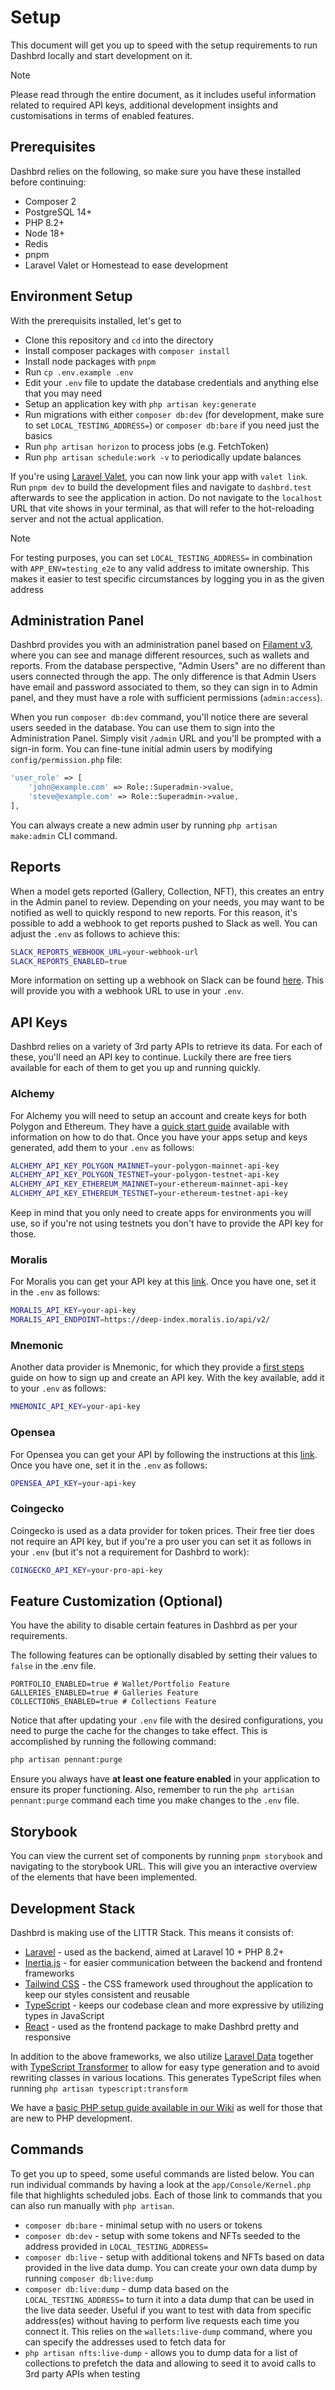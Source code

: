 # Setup

This document will get you up to speed with the setup requirements to run Dashbrd locally and start development on it.

> [!NOTE]
> Please read through the entire document, as it includes useful information related to required API keys, additional development insights and customisations in terms of enabled features.

## Prerequisites

Dashbrd relies on the following, so make sure you have these installed before continuing:

-   Composer 2
-   PostgreSQL 14+
-   PHP 8.2+
-   Node 18+
-   Redis
-   pnpm
-   Laravel Valet or Homestead to ease development

## Environment Setup

With the prerequisits installed, let's get to

-   Clone this repository and `cd` into the directory
-   Install composer packages with `composer install`
-   Install node packages with `pnpm`
-   Run `cp .env.example .env`
-   Edit your `.env` file to update the database credentials and anything else that you may need
-   Setup an application key with `php artisan key:generate`
-   Run migrations with either `composer db:dev` (for development, make sure to set `LOCAL_TESTING_ADDRESS=`) or `composer db:bare` if you need just the basics
-   Run `php artisan horizon` to process jobs (e.g. FetchToken)
-   Run `php artisan schedule:work -v` to periodically update balances

If you're using [Laravel Valet](https://laravel.com/docs/10.x/valet), you can now link your app with `valet link`.
Run `pnpm dev` to build the development files and navigate to `dashbrd.test` afterwards to see the application in
action. Do not navigate to the `localhost` URL that vite shows in your terminal, as that will refer to the hot-reloading
server and not the actual application.

> [!NOTE]
> For testing purposes, you can set `LOCAL_TESTING_ADDRESS=` in combination with `APP_ENV=testing_e2e` to any valid address to imitate ownership. This makes it easier to test specific circumstances by logging you in as the given address

## Administration Panel

Dashbrd provides you with an administration panel based on [Filament v3](https://filamentphp.com/), where you can see and manage different resources, such as wallets and reports. From the database perspective, "Admin Users" are no different than users connected through the app. The only difference is that Admin Users have email and password associated to them, so they can sign in to Admin panel, and they must have a role with sufficient permissions (`admin:access`).

When you run `composer db:dev` command, you'll notice there are several users seeded in the database. You can use them to sign into the Administration Panel. Simply visit `/admin` URL and you'll be prompted with a sign-in form. You can fine-tune initial admin users by modifying `config/permission.php` file:

```php
'user_role' => [
    'john@example.com' => Role::Superadmin->value,
    'steve@example.com' => Role::Superadmin->value,
],
```

You can always create a new admin user by running `php artisan make:admin` CLI command.

## Reports

When a model gets reported (Gallery, Collection, NFT), this creates an entry in the Admin panel to review. Depending on your needs, you may want to be notified as well to quickly respond to new reports. For this reason, it's possible to add a webhook to get reports pushed to Slack as well. You can adjust the `.env` as follows to achieve this:

```bash
SLACK_REPORTS_WEBHOOK_URL=your-webhook-url
SLACK_REPORTS_ENABLED=true
```

More information on setting up a webhook on Slack can be found [here](https://api.slack.com/messaging/webhooks). This will provide you with a webhook URL to use in your `.env`.

## API Keys

Dashbrd relies on a variety of 3rd party APIs to retrieve its data. For each of these, you'll need an API key to continue. Luckily there are free tiers available for each of them to get you up and running quickly.

### Alchemy

For Alchemy you will need to setup an account and create keys for both Polygon and Ethereum. They have a [quick start guide](https://docs.alchemy.com/docs/alchemy-quickstart-guide) available with information on how to do that. Once you have your apps setup and keys generated, add them to your `.env` as follows:

```bash
ALCHEMY_API_KEY_POLYGON_MAINNET=your-polygon-mainnet-api-key
ALCHEMY_API_KEY_POLYGON_TESTNET=your-polygon-testnet-api-key
ALCHEMY_API_KEY_ETHEREUM_MAINNET=your-ethereum-mainnet-api-key
ALCHEMY_API_KEY_ETHEREUM_TESTNET=your-ethereum-testnet-api-key
```

Keep in mind that you only need to create apps for environments you will use, so if you're not using testnets you don't have to provide the API key for those.

### Moralis

For Moralis you can get your API key at this [link](https://docs.moralis.io/web3-data-api/get-your-api-key). Once you have one, set it in the `.env` as follows:

```bash
MORALIS_API_KEY=your-api-key
MORALIS_API_ENDPOINT=https://deep-index.moralis.io/api/v2/
```

### Mnemonic

Another data provider is Mnemonic, for which they provide a [first steps](https://docs.mnemonichq.com/docs/first-steps) guide on how to sign up and create an API key. With the key available, add it to your `.env` as follows:

```bash
MNEMONIC_API_KEY=your-api-key
```

### Opensea

For Opensea you can get your API by following the instructions at this [link](https://docs.opensea.io/reference/api-keys). Once you have one, set it in the `.env` as follows:

```bash
OPENSEA_API_KEY=your-api-key
```

### Coingecko

Coingecko is used as a data provider for token prices. Their free tier does not require an API key, but if you're a pro user you can set it as follows in your `.env` (but it's not a requirement for Dashbrd to work):

```bash
COINGECKO_API_KEY=your-pro-api-key
```

## Feature Customization (Optional)

You have the ability to disable certain features in Dashbrd as per your requirements.

The following features can be optionally disabled by setting their values to `false` in the .env file.

```
PORTFOLIO_ENABLED=true # Wallet/Portfolio Feature
GALLERIES_ENABLED=true # Galleries Feature
COLLECTIONS_ENABLED=true # Collections Feature
```

Notice that after updating your `.env` file with the desired configurations, you need to purge the cache for the changes to take effect. This is accomplished by running the following command:

```bash
php artisan pennant:purge
```

Ensure you always have **at least one feature enabled** in your application to ensure its proper functioning. Also, remember to run the `php artisan pennant:purge` command each time you make changes to the `.env` file.

## Storybook

You can view the current set of components by running `pnpm storybook` and navigating to the storybook URL. This will
give you an interactive overview of the elements that have been implemented.

## Development Stack

Dashbrd is making use of the LITTR Stack. This means it consists of:

-   [Laravel](https://laravel.com/) - used as the backend, aimed at Laravel 10 + PHP 8.2+
-   [Inertia.js](https://inertiajs.com/) - for easier communication between the backend and frontend frameworks
-   [Tailwind CSS](https://tailwindcss.com/) - the CSS framework used throughout the application to keep our styles consistent and reusable
-   [TypeScript](https://www.typescriptlang.org/) - keeps our codebase clean and more expressive by utilizing types in JavaScript
-   [React](https://react.dev/) - used as the frontend package to make Dashbrd pretty and responsive

In addition to the above frameworks, we also utilize [Laravel Data](https://github.com/spatie/laravel-data) together with [TypeScript Transformer](https://github.com/spatie/typescript-transformer) to allow for easy type generation and to avoid rewriting classes in various locations. This generates TypeScript files when running `php artisan typescript:transform`

We have a [basic PHP setup guide available in our Wiki](https://github.com/ArdentHQ/dashbrd/wiki/%5BGuide%5D-PHP-Setup) as well for those that are new to PHP development.

## Commands

To get you up to speed, some useful commands are listed below. You can run individual commands by having a look at the `app/Console/Kernel.php` file that highlights scheduled jobs. Each of those link to commands that you can also run manually with `php artisan`.

-   `composer db:bare` - minimal setup with no users or tokens
-   `composer db:dev` - setup with some tokens and NFTs seeded to the address provided in `LOCAL_TESTING_ADDRESS=`
-   `composer db:live` - setup with additional tokens and NFTs based on data provided in the live data dump. You can create your own data dump by running `composer db:live:dump`
-   `composer db:live:dump` - dump data based on the `LOCAL_TESTING_ADDRESS=` to turn it into a data dump that can be used in the live data seeder. Useful if you want to test with data from specific address(es) without having to perform live requests each time you connect it. This relies on the `wallets:live-dump` command, where you can specify the addresses used to fetch data for
-   `php artisan nfts:live-dump` - allows you to dump data for a list of collections to prefetch the data and allowing to seed it to avoid calls to 3rd party APIs when testing
